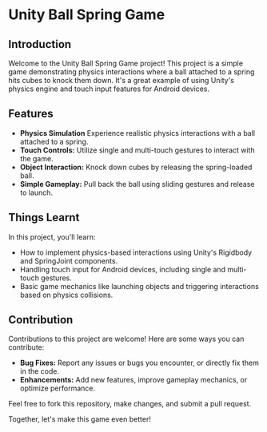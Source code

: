 # Unity Ball Spring Game
## Introduction
Welcome to the Unity Ball Spring Game project! This project is a simple game demonstrating physics interactions where a ball attached to a spring hits cubes to knock them down. It's a great example of using Unity's physics engine and touch input features for Android devices.

## Features
- **Physics Simulation** Experience realistic physics interactions with a ball attached to a spring.
- **Touch Controls:** Utilize single and multi-touch gestures to interact with the game.
- **Object Interaction:** Knock down cubes by releasing the spring-loaded ball.
- **Simple Gameplay:** Pull back the ball using sliding gestures and release to launch.
## Things Learnt
In this project, you'll learn:

- How to implement physics-based interactions using Unity's Rigidbody and SpringJoint components.
- Handling touch input for Android devices, including single and multi-touch gestures.
- Basic game mechanics like launching objects and triggering interactions based on physics collisions.
## Contribution
Contributions to this project are welcome! Here are some ways you can contribute:

- **Bug Fixes:** Report any issues or bugs you encounter, or directly fix them in the code.
- **Enhancements:** Add new features, improve gameplay mechanics, or optimize performance.


Feel free to fork this repository, make changes, and submit a pull request.

Together, let's make this game even better!

